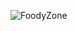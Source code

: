 ![FoodyZone](https://github.com/doofenzs/React/assets/88713466/5e361821-ce96-4602-87ff-4c0785900cf5)
